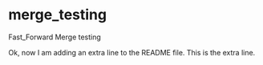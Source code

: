 # merge_testing
Fast_Forward Merge testing

Ok, now I am adding an extra line to the README file. This is the extra line.
